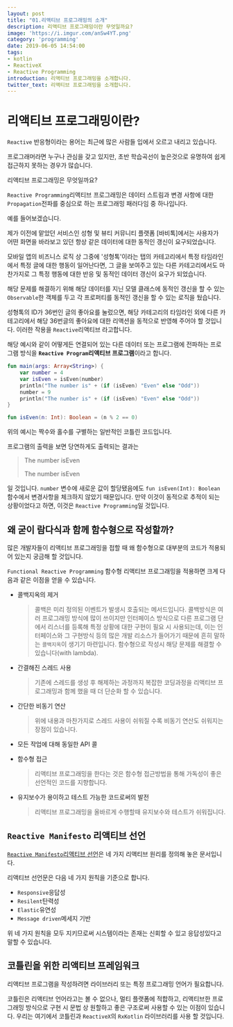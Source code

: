 ```yaml
---
layout: post
title: "01.리액티브 프로그래밍의 소개"
description: 리액티브 프로그래밍이란 무엇일까요?
image: 'https://i.imgur.com/anSw4YT.png'
category: 'programming'
date: 2019-06-05 14:54:00
tags:
- kotlin
- ReactiveX
- Reactive Programming
introduction: 리액티브 프로그래밍을 소개합니다.
twitter_text: 리액티브 프로그래밍을 소개합니다.
---
```


# 리액티브 프로그래밍이란?

`Reactive` 반응형이라는 용어는 최근에 많은 사람들 입에서 오르고 내리고 있습니다.

프로그래머라면 누구나 관심을 갖고 있지만, 초반 학습곡선이 높은것으로 유명하여 쉽게 접근하지 못하는 경우가 많습니다.

리액티브 프로그래밍은 무엇일까요?



`Reactive Programming`리액티브 프로그래밍은 데이터 스트림과 변경 사항에 대한 `Propagation`전파를 중심으로 하는 프로그래밍 패러다임 중 하나입니다.

예를 들어보겠습니다.

제가 이전에 맡았던 서비스인 성형 및 뷰티 커뮤니티 플랫폼 [바비톡]에서는 사용자가 어떤 화면을 바라보고 있던 항상 같은 데이터에 대한 동적인 갱신이 요구되었습니다.

모바일 앱의 비즈니스 로직 상 그중에 '성형톡'이라는 탭의 카테고리에서 특정 타임라인에서 특정 글에 대한 행동이 일어난다면, 그 글을 보여주고 있는 다른 카테고리에서도 마찬가지로 그 특정 행동에 대한 반응 및 동적인 데이터 갱신이 요구가 되었습니다.

해당 문제를 해결하기 위해 해당 데이터를 지닌 모델 클래스에 동적인 갱신을 할 수 있는 `Observable`한 객체를 두고 각 프로퍼티를 동적인 갱신을 할 수 있는 로직을 뒀습니다.

성형톡의 ID가 36번인 글의 좋아요를 눌렀으면, 해당 카테고리의 타임라인 외에 다른 카테고리에서 해당 36번글의 좋아요에 대한 리액션을 동적으로 반영해 주어야 할 것입니다. 이러한 작용을 `Reactive`리액티브 라고합니다.

해당 예시와 같이 어떻게든 연결되어 있는 다른 데이터 또는 프로그램에 전파하는 프로그램 방식을  **`Reactive Program`리액티브 프로그램**이라고 합니다.

```kotlin
fun main(args: Array<String>) {
    var number = 4
    var isEven = isEven(number)
    println("The number is" + (if (isEven) "Even" else "Odd"))
    number = 9
    println("The number is" + (if (isEven) "Even" else "Odd"))
}

fun isEven(n: Int): Boolean = (n % 2 == 0)
```

위의 예시는 짝수와 홀수를 구별하는 일반적인 코틀린 코드입니다.



프로그램의 출력을 보면 당연하게도 출력되는 결과는

> The number isEven
>
> The number isEven

일 것입니다. `number` 변수에 새로운 값이 할당됐음에도 `fun isEven(Int): Boolean` 함수에서 변경사항을 체크하지 않았기 때문입니다. 만약 이것이 동적으로 추적이 되는 상황이었다고 하면, 이것은 `Reactive Programming`일 것입니다.

## 왜 굳이 람다식과 함께 함수형으로 작성할까?

많은 개발자들이 리액티브 프로그래밍을 접할 때 왜 함수형으로 대부분의 코드가 적용되어 있는지 궁금해 할 것입니다.

`Functional Reactive Programming` 함수형 리액티브 프로그래밍을 적용하면 크게 다음과 같은 이점을 얻을 수 있습니다.

- 콜백지옥의 제거

  > 콜백은 미리 정의된 이벤트가 발생시 호출되는 메서드입니다. 콜백방식은 여러 프로그래밍 방식에 많이 쓰이지만 인터페이스 방식으로 다른 프로그램 단에서 리스너를 등록해 특정 상황에 대한 구현이 필요 시 사용되는데, 이는 인터페이스와 그 구현방식 등의 많은 개발 리소스가 들어가기 때문에 흔히 말하는 `콜백지옥`이 생기기 마련입니다. 함수형으로 작성시 해당 문제를 해결할 수 있습니다(with lambda).

- 간결해진 스레드 사용

  > 기존에 스레드를 생성 후 해제하는 과정까지 복잡한 코딩과정을 리액티브 프로그래밍과 함께 했을 때 더 단순화 할 수 있습니다.

- 간단한 비동기 연산

  > 위에 내용과 마찬가지로 스레드 사용이 쉬워질 수록 비동기 연산도 쉬워지는 장점이 있습니다.

- 모든 작업에 대해 동일한 API 콜

- 함수형 접근

  > 리액티브 프로그래밍을 한다는 것은 함수형 접근방법을 통해 가독성이 좋은 선언적인 코드를 지향합니다.

- 유지보수가 용이하고 테스트 가능한 코드로써의 발전

  > 리액티브 프로그래밍을 올바르게 수행할때 유지보수와 테스트가 쉬워집니다.



## `Reactive Manifesto` 리액티브 선언

[`Reactive Manifesto`리액티브 선언](https://www.reactivemanifesto.org/ko)은 네 가지 리액티브 원리를 정의해 놓은 문서입니다. 

리액티브 선언문은 다음 네 가지 원칙을 기준으로 합니다.

- `Responsive`응답성
- `Resilent`탄력성
- `Elastic`유연성
- `Message driven`메세지 기반

위 네 가지 원칙을 모두 지키므로써 시스템이라는 존재는 신회할 수 있고 응답성있다고 말할 수 있습니다.



## 코틀린을 위한 리액티브 프레임워크

리액티브 프로그램을 작성하려면 라이브러리 또는 특정 프로그래밍 언어가 필요합니다.

코틀린은 리액티브 언어라고는 볼 수 없으나, 멀티 플랫폼에 적합하고, 리액티브한 프로그래밍 방식으로 구현 시 문법 상 원할하고 좋은 구조로써 사용할 수 있는 이점이 있습니다. 우리는 여기에서 코틀린과 `ReactiveX`의 `RxKotlin` 라이브러리를 사용 할 것입니다.